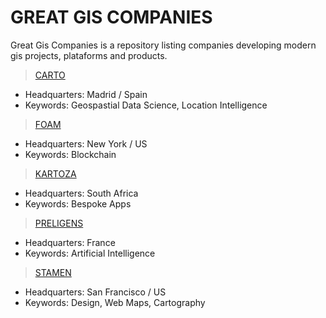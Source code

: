 # GREAT GIS COMPANIES 

Great Gis Companies is a repository listing companies developing modern gis projects, plataforms and products.

> [CARTO](https://carto.com/)
- Headquarters: Madrid / Spain
- Keywords: Geospastial Data Science, Location Intelligence

> [FOAM](https://foam.space/)
- Headquarters: New York / US
- Keywords: Blockchain

> [KARTOZA](https://kartoza.com/)
- Headquarters: South Africa
- Keywords: Bespoke Apps

> [PRELIGENS](https://preligens.com)
- Headquarters: France
- Keywords: Artificial Intelligence

> [STAMEN](https://stamen.com/)
- Headquarters: San Francisco / US
- Keywords: Design, Web Maps, Cartography